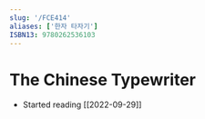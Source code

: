 ```yaml
---
slug: '/FCE414'
aliases: ['한자 타자기']
ISBN13: 9780262536103
---
```


# The Chinese Typewriter

- Started reading [[2022-09-29]]

